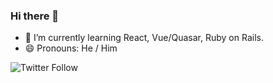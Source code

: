 ### Hi there 👋

- 🌱 I’m currently learning React, Vue/Quasar, Ruby on Rails.
- 😄 Pronouns: He / Him


![Twitter Follow](https://img.shields.io/twitter/follow/marlonvsantos?label=Siga-me&logoColor=green)

<!--
**marlonveiga-santos/marlonveiga-santos** is a ✨ _special_ ✨ repository because its `README.md` (this file) appears on your GitHub profile.

Here are some ideas to get you started:

- 🔭 I’m currently working on ...
- 🌱 I’m currently learning ...
- 👯 I’m looking to collaborate on ...
- 🤔 I’m looking for help with ...
- 💬 Ask me about ...
- 📫 How to reach me: ...
- 😄 Pronouns: ...
- ⚡ Fun fact: ...
-->
